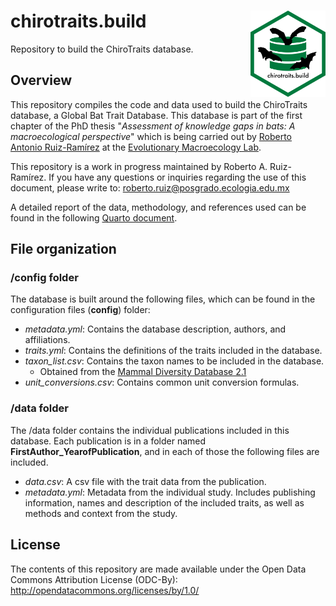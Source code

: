 # chirotraits.build <img src="inst/chirotraits.png" align="right" height="138"/>

Repository to build the ChiroTraits database.

## Overview

This repository compiles the code and data used to build the ChiroTraits database, a Global Bat Trait Database. This database is part of the first chapter of the PhD thesis "*Assessment of knowledge gaps in bats: A macroecological perspective*" which is being carried out by [Roberto Antonio Ruiz-Ramírez](https://maevolab.mx/authors/roberto/) at the [Evolutionary Macroecology Lab](https://maevolab.mx/).

This repository is a work in progress maintained by Roberto A. Ruiz-Ramírez. If you have any questions or inquiries regarding the use of this document, please write to: [roberto.ruiz\@posgrado.ecologia.edu.mx](mailto:roberto.ruiz@posgrado.ecologia.edu.mx)

A detailed report of the data, methodology, and references used can be found in the following [Quarto document](https://robertoruizr.github.io/GBTD_litrev_traitcat_cleaning/).

## File organization

### /config folder

The database is built around the following files, which can be found in the configuration files (**config**) folder:

-   *metadata.yml*: Contains the database description, authors, and affiliations.
-   *traits.yml*: Contains the definitions of the traits included in the database.
-   *taxon_list.csv*: Contains the taxon names to be included in the database.
    -   Obtained from the [Mammal Diversity Database 2.1](https://www.mammaldiversity.org/)
-   *unit_conversions.csv*: Contains common unit conversion formulas.

### /data folder

The /data folder contains the individual publications included in this database. Each publication is in a folder named **FirstAuthor_YearofPublication**, and in each of those the following files are included.

-   *data.csv*: A csv file with the trait data from the publication.
-   *metadata.yml*: Metadata from the individual study. Includes publishing information, names and description of the included traits, as well as methods and context from the study.

## License

The contents of this repository are made available under the Open Data Commons Attribution License (ODC-By): http://opendatacommons.org/licenses/by/1.0/